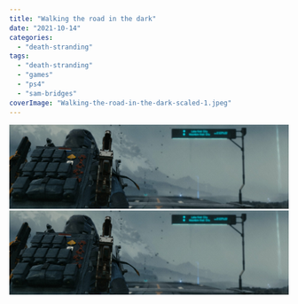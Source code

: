 ```yaml
---
title: "Walking the road in the dark"
date: "2021-10-14"
categories: 
  - "death-stranding"
tags: 
  - "death-stranding"
  - "games"
  - "ps4"
  - "sam-bridges"
coverImage: "Walking-the-road-in-the-dark-scaled-1.jpeg"
---
```


[![](images/Walking-the-road-in-the-dark-scaled-1.jpeg)](images/Walking-the-road-in-the-dark-scaled-1.jpeg)
[![](images/Walking-the-road-in-the-dark-scaled-1.jpeg)](images/Walking-the-road-in-the-dark-scaled-1.jpeg)
